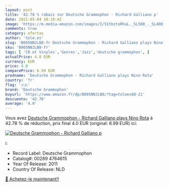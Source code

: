 ```yaml
---
layout: post
title: '42.78 % rabais sur Deutsche Grammophon - Richard Galliano p'
date: 2021-05-04 10:18:42
image: 'https://m.media-amazon.com/images/I/51tbztoRhaL._SL500_._SL400_.jpg'
comments: true
category: ofertas
author: 'tole.es'
slug: 'B005NNJLB8-fr Deutsche Grammophon - Richard Galliano plays Nino Rota'
sku: 'B005NNJLB8-fr'
tags: [ 'CD et Vinyles','Genres','Jazz','deutsche grammophon', ]
actualPrice: 4.0 EUR
currency: EUR
price: 4.0
comparePrice: 6.99 EUR
prodname: 'Deutsche Grammophon - Richard Galliano plays Nino Rota'
country: 'fr'
flag: '🇫🇷'
brand: 'Deutsche Grammophon'
buyurl: 'https://www.amazon.fr/dp/B005NNJLB8/?tag=tolees0d-21'
descuento: '42.78'
average: '4.0'
---
```


Vous avez [Deutsche Grammophon - Richard Galliano plays Nino Rota](https://www.amazon.fr/dp/B005NNJLB8/?tag=tolees0d-21)  à  42.78 % de réduction, prix final  4.0 EUR (original: 6.99 EUR) ici:

[![Deutsche Grammophon - Richard Galliano p](https://m.media-amazon.com/images/I/51tbztoRhaL._SL500_._SL400_.jpg)](https://www.amazon.fr/dp/B005NNJLB8/?tag=tolees0d-21)

ℹ️:

- Record Label: Deutsche Grammophon
- Catalog#: 00289 4764615
- Year Of Release: 2011
- Country Of Release: NLD

[🛒 Achetez-le maintenant!!](https://www.amazon.fr/dp/B005NNJLB8/?tag=tolees0d-21)
